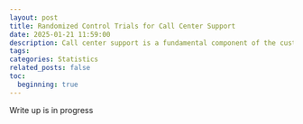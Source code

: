 ```yaml
---
layout: post
title: Randomized Control Trials for Call Center Support
date: 2025-01-21 11:59:00
description: Call center support is a fundamental component of the customer experience in any organization. This article details an approach I have used to quantify the impact of new support initiatives on the customer experience before they launch
tags: 
categories: Statistics
related_posts: false
toc:
  beginning: true
---
```


Write up is in progress
